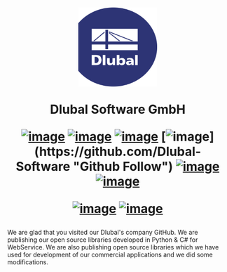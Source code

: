 <h1 align="center">
<a href="https://www.dlubal.com/en" title="Tutorial 1"><img src="./img/logo.png" width="180" height="180" alt="Dlubal Software" /></a>

Dlubal Software GmbH

[![image](https://img.shields.io/twitter/follow/dlubal_en?style=social)](https://twitter.com/dlubal_en "Twitter Follow")
[![image](https://img.shields.io/badge/LinkedIn-0077B5?style=for-the-badge&logo=linkedin&logoColor=white)](https://www.linkedin.com/company/dlubal-software/)
[![image](https://img.shields.io/badge/Instagram-E4405F?style=for-the-badge&logo=instagram&logoColor=white)](https://www.instagram.com/dlubal_software/)
[![image](https://img.shields.io/badge/GitHub-Dlubal_Software-darkblue?logo=github&amp;)](https://github.com/Dlubal-Software "Github Follow")
[![image](https://img.shields.io/badge/http://-dlubal.com-darkblue)](https://www.dlubal.com/en-US "RFEM Latest")
[![image](https://img.shields.io/badge/docs-API-darkblue?logo=read-the-docs&amp;logoColor=white)](https://dlubal-software.github.io/RFEM_Python_Client/ "RFEM Latest")

[![image](https://img.shields.io/badge/RFEM-v6.0-blue)](https://www.dlubal.com/en/products/rfem-fea-software/what-is-rfem "RFEM")
[![image](https://img.shields.io/badge/RSTAB-v9.0-blue)](https://www.dlubal.com/en/products/rstab-beam-structures/what-is-rstab "RFEM")

</h1>
We are glad that you visited our Dlubal's company GitHub. We are publishing our open source libraries developed in Python & C# for WebService.
We are also publishing open source libraries which we have used for development of our commercial applications and we did some modifications.
<!--

**Here are some ideas to get you started:**

🙋‍♀️ A short introduction - what is your organization all about?
🌈 Contribution guidelines - how can the community get involved?
👩‍💻 Useful resources - where can the community find your docs? Is there anything else the community should know?
🍿 Fun facts - what does your team eat for breakfast?
🧙 Remember, you can do mighty things with the power of [Markdown](https://docs.github.com/github/writing-on-github/getting-started-with-writing-and-formatting-on-github/basic-writing-and-formatting-syntax)
-->
